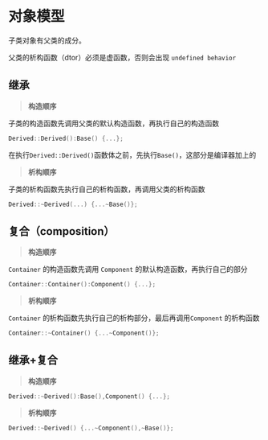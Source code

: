 # 对象模型

子类对象有父类的成分。

父类的析构函数（dtor）必须是虚函数，否则会出现 `undefined behavior`



## 继承

> **构造顺序**

子类的构造函数先调用父类的默认构造函数，再执行自己的构造函数

```c++
Derived::Derived():Base() {...};
```

在执行`Derived::Derived()`函数体之前，先执行`Base()`，这部分是编译器加上的



> **析构顺序**

子类的析构函数先执行自己的析构函数，再调用父类的析构函数

```c++
Derived::~Derived(...) {...~Base()};
```



## 复合（composition）

> **构造顺序**

`Container` 的构造函数先调用 `Component` 的默认构造函数，再执行自己的部分

```c++
Container::Container():Component() {...};
```



> **析构顺序**

`Container` 的析构函数先执行自己的析构部分，最后再调用`Component` 的析构函数

```c++
Container::~Container() {...~Component()};
```



## 继承+复合

> **构造顺序**

```c++
Derived::~Derived():Base(),Component() {...};
```



> **析构顺序**

```c++
Derived::~Derived() {...~Component(),~Base()};
```